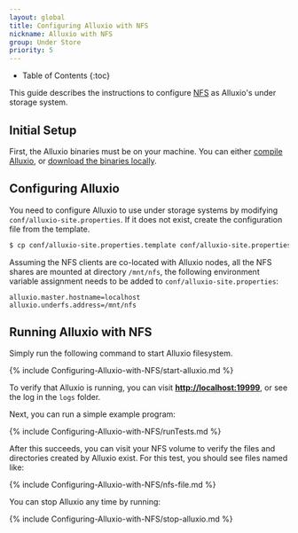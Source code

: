```yaml
---
layout: global
title: Configuring Alluxio with NFS
nickname: Alluxio with NFS
group: Under Store
priority: 5
---
```

* Table of Contents
{:toc}

This guide describes the instructions to configure [NFS](http://nfs.sourceforge.net) as Alluxio's under
storage system.

## Initial Setup

First, the Alluxio binaries must be on your machine. You can either
[compile Alluxio](Building-Alluxio-From-Source.html), or
[download the binaries locally](Running-Alluxio-Locally.html).

## Configuring Alluxio

You need to configure Alluxio to use under storage systems by modifying
`conf/alluxio-site.properties`. If it does not exist, create the configuration file from the
template.

```bash
$ cp conf/alluxio-site.properties.template conf/alluxio-site.properties
```

Assuming the NFS clients are co-located with Alluxio nodes, all the NFS shares are mounted at
directory `/mnt/nfs`, the following environment variable assignment needs to be added to
`conf/alluxio-site.properties`:

```
alluxio.master.hostname=localhost
alluxio.underfs.address=/mnt/nfs
```

## Running Alluxio with NFS

Simply run the following command to start Alluxio filesystem.

{% include Configuring-Alluxio-with-NFS/start-alluxio.md %}

To verify that Alluxio is running, you can visit
**[http://localhost:19999](http://localhost:19999)**, or see the log in the `logs` folder.

Next, you can run a simple example program:

{% include Configuring-Alluxio-with-NFS/runTests.md %}

After this succeeds, you can visit your NFS volume to verify the files and directories created
by Alluxio exist. For this test, you should see files named like:

{% include Configuring-Alluxio-with-NFS/nfs-file.md %}

You can stop Alluxio any time by running:

{% include Configuring-Alluxio-with-NFS/stop-alluxio.md %}
